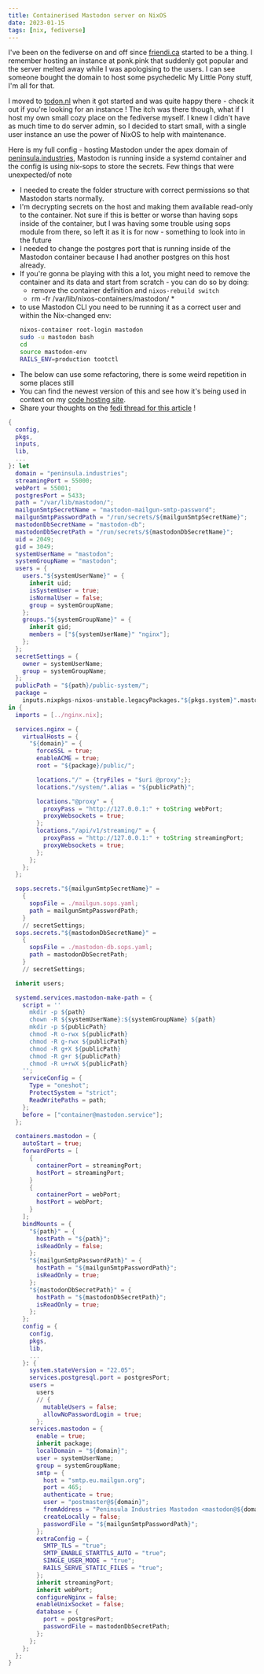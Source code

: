 ```yaml
---
title: Containerised Mastodon server on NixOS
date: 2023-01-15
tags: [nix, fediverse]
---
```


I've been on the fediverse on and off since [friendi.ca](https://friendi.ca/) started to be a thing.
I remember hosting an instance at ponk.pink that suddenly got popular and the server melted away while I was apologising to the users.
I can see someone bought the domain to host some psychedelic My Little Pony stuff, I'm all for that.

I moved to [todon.nl](https://todon.nl/) when it got started and was quite happy there - check it out if you're looking for an instance !
The itch was there though, what if I host my own small cozy place on the fediverse myself.
I knew I didn't have as much time to do server admin, so I decided to start small, with a single user instance an use the power of NixOS to help with maintenance.

Here is my full config - hosting Mastodon under the apex domain of [peninsula.industries](https://peninsula.industries/), Mastodon is running inside a systemd container and the config is using nix-sops to store the secrets.
Few things that were unexpected/of note 
  - I needed to create the folder structure with correct permissions so that Mastodon starts normally. 
  - I'm decrypting secrets on the host and making them available read-only to the container. Not sure if this is better or worse than having sops inside of the container, but I was having some trouble using sops module from there, so left it as it is for now - something to look into in the future
  - I needed to change the postgres port that is running inside of the Mastodon container because I had another postgres on this host already.   
  - If you're gonna be playing with this a lot, you might need to remove the container and its data and start from scratch - you can do so by doing:
    - remove the container definition and `nixos-rebuild switch`
    - rm -fr /var/lib/nixos-containers/mastodon/ *
  - to use Mastodon CLI you need to be running it as a correct user and within the Nix-changed env:
    ```bash
    nixos-container root-login mastodon
    sudo -u mastodon bash
    cd
    source mastodon-env
    RAILS_ENV=production tootctl
    ```
  - The below can use some refactoring, there is some weird repetition in some places still
  - You can find the newest version of this and see how it's being used in context on my [code hosting site](https://git.cyplo.dev/cyplo/dotfiles/src/branch/main/nixos/boxes/vpsfree1/mastodon.nix).
  - Share your thoughts on the [fedi thread for this article](https://peninsula.industries/@cyplo/109692744740475900) !
```nix
{
  config,
  pkgs,
  inputs,
  lib,
  ...
}: let
  domain = "peninsula.industries";
  streamingPort = 55000;
  webPort = 55001;
  postgresPort = 5433;
  path = "/var/lib/mastodon/";
  mailgunSmtpSecretName = "mastodon-mailgun-smtp-password";
  mailgunSmtpPasswordPath = "/run/secrets/${mailgunSmtpSecretName}";
  mastodonDbSecretName = "mastodon-db";
  mastodonDbSecretPath = "/run/secrets/${mastodonDbSecretName}";
  uid = 2049;
  gid = 3049;
  systemUserName = "mastodon";
  systemGroupName = "mastodon";
  users = {
    users."${systemUserName}" = {
      inherit uid;
      isSystemUser = true;
      isNormalUser = false;
      group = systemGroupName;
    };
    groups."${systemGroupName}" = {
      inherit gid;
      members = ["${systemUserName}" "nginx"];
    };
  };
  secretSettings = {
    owner = systemUserName;
    group = systemGroupName;
  };
  publicPath = "${path}/public-system/";
  package =
    inputs.nixpkgs-nixos-unstable.legacyPackages."${pkgs.system}".mastodon;
in {
  imports = [../nginx.nix];

  services.nginx = {
    virtualHosts = {
      "${domain}" = {
        forceSSL = true;
        enableACME = true;
        root = "${package}/public/";

        locations."/" = {tryFiles = "$uri @proxy";};
        locations."/system/".alias = "${publicPath}";

        locations."@proxy" = {
          proxyPass = "http://127.0.0.1:" + toString webPort;
          proxyWebsockets = true;
        };
        locations."/api/v1/streaming/" = {
          proxyPass = "http://127.0.0.1:" + toString streamingPort;
          proxyWebsockets = true;
        };
      };
    };
  };

  sops.secrets."${mailgunSmtpSecretName}" =
    {
      sopsFile = ./mailgun.sops.yaml;
      path = mailgunSmtpPasswordPath;
    }
    // secretSettings;
  sops.secrets."${mastodonDbSecretName}" =
    {
      sopsFile = ./mastodon-db.sops.yaml;
      path = mastodonDbSecretPath;
    }
    // secretSettings;

  inherit users;

  systemd.services.mastodon-make-path = {
    script = ''
      mkdir -p ${path}
      chown -R ${systemUserName}:${systemGroupName} ${path}
      mkdir -p ${publicPath}
      chmod -R o-rwx ${publicPath}
      chmod -R g-rwx ${publicPath}
      chmod -R g+X ${publicPath}
      chmod -R g+r ${publicPath}
      chmod -R u+rwX ${publicPath}
    '';
    serviceConfig = {
      Type = "oneshot";
      ProtectSystem = "strict";
      ReadWritePaths = path;
    };
    before = ["container@mastodon.service"];
  };

  containers.mastodon = {
    autoStart = true;
    forwardPorts = [
      {
        containerPort = streamingPort;
        hostPort = streamingPort;
      }
      {
        containerPort = webPort;
        hostPort = webPort;
      }
    ];
    bindMounts = {
      "${path}" = {
        hostPath = "${path}";
        isReadOnly = false;
      };
      "${mailgunSmtpPasswordPath}" = {
        hostPath = "${mailgunSmtpPasswordPath}";
        isReadOnly = true;
      };
      "${mastodonDbSecretPath}" = {
        hostPath = "${mastodonDbSecretPath}";
        isReadOnly = true;
      };
    };
    config = {
      config,
      pkgs,
      lib,
      ...
    }: {
      system.stateVersion = "22.05";
      services.postgresql.port = postgresPort;
      users =
        users
        // {
          mutableUsers = false;
          allowNoPasswordLogin = true;
        };
      services.mastodon = {
        enable = true;
        inherit package;
        localDomain = "${domain}";
        user = systemUserName;
        group = systemGroupName;
        smtp = {
          host = "smtp.eu.mailgun.org";
          port = 465;
          authenticate = true;
          user = "postmaster@${domain}";
          fromAddress = "Peninsula Industries Mastodon <mastodon@${domain}>";
          createLocally = false;
          passwordFile = "${mailgunSmtpPasswordPath}";
        };
        extraConfig = {
          SMTP_TLS = "true";
          SMTP_ENABLE_STARTTLS_AUTO = "true";
          SINGLE_USER_MODE = "true";
          RAILS_SERVE_STATIC_FILES = "true";
        };
        inherit streamingPort;
        inherit webPort;
        configureNginx = false;
        enableUnixSocket = false;
        database = {
          port = postgresPort;
          passwordFile = mastodonDbSecretPath;
        };
      };
    };
  };
}
```

